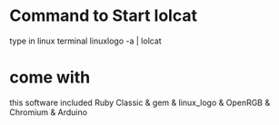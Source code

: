 # Command to Start lolcat 
type in linux terminal linuxlogo -a | lolcat

# come with 
this software included Ruby Classic & gem & linux_logo & OpenRGB & Chromium & Arduino
